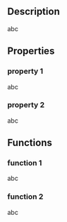 ## Description

abc

## Properties

### property 1

abc

### property 2

abc

## Functions

### function 1

abc

### function 2

abc

## 


